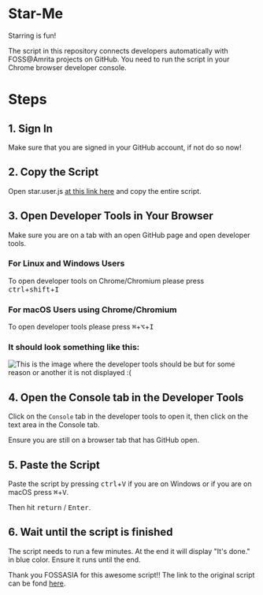 # Star-Me
Starring is fun!

The script in this repository connects developers automatically with FOSS@Amrita projects on GitHub. You need to run the script in your Chrome browser developer console.

# Steps

## 1. Sign In
Make sure that you are signed in your GitHub account, if not do so now!

## 2. Copy the Script
Open star.user.js [at this link here](https://github.com/amfoss/star-me/blob/master/star.user.js) and copy the entire script.

## 3. Open Developer Tools in Your Browser

Make sure you are on a tab with an open GitHub page and open developer tools.

### For Linux and Windows Users
To open developer tools on Chrome/Chromium please press <kbd>ctrl</kbd>+<kbd>shift</kbd>+<kbd>I</kbd>

### For macOS Users using Chrome/Chromium
To open developer tools please press <kbd>⌘</kbd>+<kbd>⌥</kbd>+<kbd>I</kbd>


### It should look something like this:

![This is the image where the developer tools should be but for some reason or another it is not displayed :(](./docs/chrome-dev-tools.png)

## 4. Open the Console tab in the Developer Tools
Click on the `Console` tab in the developer tools to open it, then click on the text area in the Console tab.

Ensure you are still on a browser tab that has GitHub open.

## 5. Paste the Script
Paste the script by pressing <kbd>ctrl</kbd>+<kbd>V</kbd> if you are on Windows or if you are on macOS press <kbd>⌘</kbd>+<kbd>V</kbd>.


Then hit <kbd>return</kbd> / <kbd>Enter</kbd>.

## 6. Wait until the script is finished
The script needs to run a few minutes. At the end it will display "It's done." in blue color. Ensure it runs until the end.

Thank you FOSSASIA for this awesome script!!
The link to the original script can be fond [here](https://github.com/fossasia/star-me).
